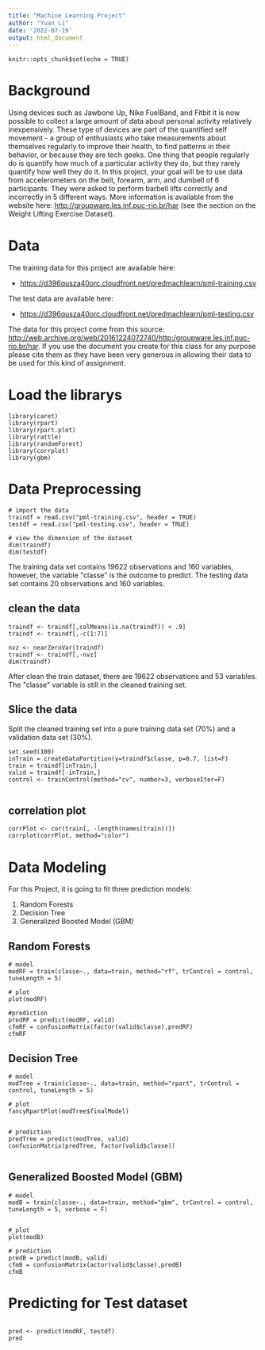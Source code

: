 ```yaml
---
title: "Machine Learning Project"
author: "Yuan Li"
date: '2022-07-19'
output: html_document
---
```


```{r setup, include=FALSE}
knitr::opts_chunk$set(echo = TRUE)
```


# Background 
Using devices such as Jawbone Up, Nike FuelBand, and Fitbit it is now possible to collect a large amount of data about personal activity relatively inexpensively. These type of devices are part of the quantified self movement - a group of enthusiasts who take measurements about themselves regularly to improve their health, to find patterns in their behavior, or because they are tech geeks. One thing that people regularly do is quantify how much of a particular activity they do, but they rarely quantify how well they do it. In this project, your goal will be to use data from accelerometers on the belt, forearm, arm, and dumbell of 6 participants. They were asked to perform barbell lifts correctly and incorrectly in 5 different ways. More information is available from the website here: http://groupware.les.inf.puc-rio.br/har (see the section on the Weight Lifting Exercise Dataset).

# Data
The training data for this project are available here:

- https://d396qusza40orc.cloudfront.net/predmachlearn/pml-training.csv

The test data are available here:

- https://d396qusza40orc.cloudfront.net/predmachlearn/pml-testing.csv

The data for this project come from this source: http://web.archive.org/web/20161224072740/http:/groupware.les.inf.puc-rio.br/har. If you use the document you create for this class for any purpose please cite them as they have been very generous in allowing their data to be used for this kind of assignment.

# Load the librarys
```{r}
library(caret)
library(rpart)
library(rpart.plot)
library(rattle)
library(randomForest)
library(corrplot)
library(gbm)

```

# Data Preprocessing
```{r}
# import the data
traindf = read.csv("pml-training.csv", header = TRUE)
testdf = read.csv("pml-testing.csv", header = TRUE)

# view the dimension of the dataset
dim(traindf)
dim(testdf)

```
The training data set contains 19622 observations and 160 variables, however, the variable "classe"  is the outcome to predict. The testing data set contains 20 observations and 160 variables. 

## clean the data
```{r}
traindf <- traindf[,colMeans(is.na(traindf)) < .9] 
traindf <- traindf[,-c(1:7)] 

nvz <- nearZeroVar(traindf)
traindf <- traindf[,-nvz]
dim(traindf)

```

After clean the train dataset, there are 19622 observations and 53 variables. The "classe" variable is still in the cleaned training set.

## Slice the data
Split the cleaned training set into a pure training data set (70%) and a validation data set (30%).
```{r}
set.seed(100)
inTrain = createDataPartition(y=traindf$classe, p=0.7, list=F)
train = traindf[inTrain,]
valid = traindf[-inTrain,]
control <- trainControl(method="cv", number=3, verboseIter=F)


```

## correlation plot
```{r}
corrPlot <- cor(train[, -length(names(train))])
corrplot(corrPlot, method="color")
```


# Data Modeling
For this Project, it is going to fit three prediction models:

1. Random Forests
2. Decision Tree
3. Generalized Boosted Model (GBM)

## Random Forests
```{r}
# model
modRF = train(classe~., data=train, method="rf", trControl = control, tuneLength = 5)

# plot
plot(modRF)

#prediction
predRF = predict(modRF, valid)
cfmRF = confusionMatrix(factor(valid$classe),predRF)
cfmRF

```

## Decision Tree
```{r}
# model
modTree = train(classe~., data=train, method="rpart", trControl = control, tuneLength = 5)

# plot
fancyRpartPlot(modTree$finalModel)


# prediction
predTree = predict(modTree, valid)
confusionMatrix(predTree, factor(valid$classe))


```


## Generalized Boosted Model (GBM)
```{r}
# model
modB = train(classe~., data=train, method="gbm", trControl = control, tuneLength = 5, verbose = F)


# plot
plot(modB)

# prediction
predB = predict(modB, valid)
cfmB = confusionMatrix(actor(valid$classe),predB)
cfmB
```


# Predicting for Test dataset
```{r}

pred <- predict(modRF, testdf)
pred
```

